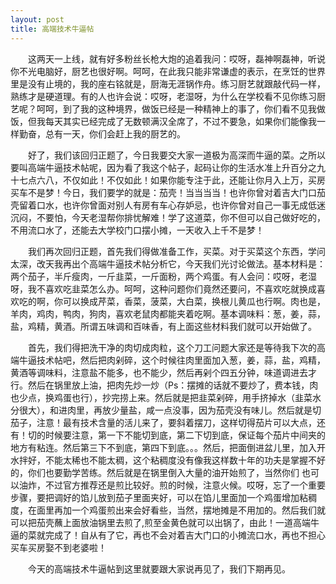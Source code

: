 ```yaml
---
layout: post
title: 高端技术牛逼帖
---
```

&emsp;&emsp;这两天一上线，就有好多粉丝长枪大炮的追着我问：哎呀，磊神啊磊神，听说你不光电脑好，厨艺也很好啊。呵呵，在此我只能非常谦虚的表示，在烹饪的世界里是没有止境的，我的座右铭就是，厨海无涯锅作舟。练习厨艺就跟敲代码一样，熟练才是硬道理。有的人也许会说：哎呀，老湿呀，为什么在学校看不见你练习厨艺呢？呵呵，到了我的这种境界，做饭已经是一种精神上的事了，你们看不见我做饭，但我每天其实已经完成了无数顿满汉全席了，不过不要急，如果你们能像我一样勤奋，总有一天，你们会赶上我的厨艺的。

&emsp;&emsp;好了，我们该回归正题了，今日我要交大家一道极为高深而牛逼的菜。之所以要叫高端牛逼技术帖呢，因为看了我这个帖子，起码让你的生活水准上升百分之九十七点六八，不仅如此！不仅如此！如果你能专注于此，还能让你月入上万，买房买车不是梦！今日，我们要学的就是：茄壳！当当当当！也许你曾对着吉大门口茄壳留着口水，也许你曾面对别人有房有车心存妒忌，也许你曾对自己一事无成低迷沉闷，不要怕，今天老湿帮你排忧解难！学了这道菜，你不但可以自己做好吃的，不用流口水了，还能去大学校门口摆小摊，一天收入上千不是梦！
           
&emsp;&emsp;我们再次回归正题，首先我们得做准备工作，买菜。对于买菜这个东西，学问太深，改天我再出个高端牛逼技术帖分析它，今天我们光讨论做法。基本材料是：两个茄子，半斤瘦肉，一斤韭菜，一斤面粉，两个鸡蛋。有人会问：哎呀，老湿呀，我不喜欢吃韭菜怎么办。呵呵，这种问题你们竟然还要问，不喜欢吃就换成喜欢吃的啊，你可以换成芹菜，香菜，菠菜，大白菜，换根儿黄瓜也行啊。肉也是，羊肉，鸡肉，鸭肉，狗肉，喜欢老鼠肉都能夹着吃啊。基本调味料：葱，姜，蒜，盐，鸡精，黄酒。所谓五味调和百味香，有上面这些材料我们就可以开始做了。

&emsp;&emsp;首先，我们得把洗干净的肉切成肉粒，这个刀工问题大家还是等待我下次的高端牛逼技术帖吧，然后把肉剁碎，这个时候往肉里面加入葱，姜，蒜，盐，鸡精，黄酒等调味料，注意盐不能多，也不能少，然后再剁个四五分钟，味道调进去才行。然后在锅里放上油，把肉先炒一炒（Ps：摆摊的话就不要炒了，费本钱，肉也少点，换鸡蛋也行），抄完捞上来。然后就是把韭菜剁碎，用手挤掉水（韭菜水分很大），和进肉里，再放少量盐，咸一点没事，因为茄壳没有味儿。然后就是切茄子，注意！最有技术含量的活儿来了，要斜着摆刀，这样切得茄片可以大点，还有！切的时候要注意，第一下不能切到底，第二下切到底，保证每个茄片中间夹的地方有粘连。然后第三下不到底，第四下到底。。。然后，把面倒进盆儿里，加入开水拌好，不能太稀也不能太稠，这个粘稠度没有像我这样数十年的功夫是掌握不好的，你们也要勤学苦练。然后就是在锅里倒入大量的油开始煎了，当然你们 也可以油炸，不过官方推荐还是煎比较好。煎的时候，注意火候。哎呀，忘了一个重要步骤，要把调好的馅儿放到茄子里面夹好，可以在馅儿里面加一个鸡蛋增加粘稠度，在面里再加一个鸡蛋煎出来会好看些，当然，摆地摊是不用加的。然后我们就可以把茄壳蘸上面放油锅里去煎了,煎至金黄色就可以出锅了，由此！一道高端牛逼的菜就完成了！自从有了它，再也不会对着吉大门口的小摊流口水，再也不担心买车买房娶不到老婆啦！
        
&emsp;&emsp;今天的高端技术牛逼帖到这里就要跟大家说再见了，我们下期再见。
